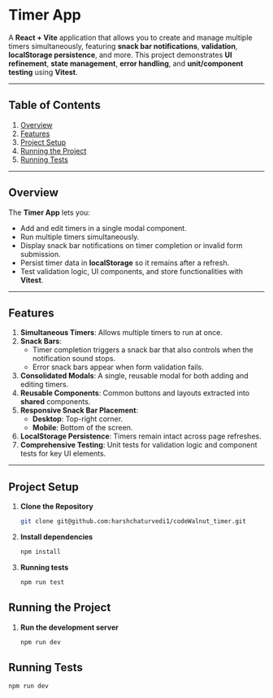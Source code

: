 # Timer App

A **React + Vite** application that allows you to create and manage multiple timers simultaneously, featuring **snack bar notifications**, **validation**, **localStorage persistence**, and more. This project demonstrates **UI refinement**, **state management**, **error handling**, and **unit/component testing** using **Vitest**.

---

## Table of Contents

1. [Overview](#overview)
2. [Features](#features)
3. [Project Setup](#project-setup)
4. [Running the Project](#running-the-project)
5. [Running Tests](#running-tests)

---

## Overview

The **Timer App** lets you:

- Add and edit timers in a single modal component.
- Run multiple timers simultaneously.
- Display snack bar notifications on timer completion or invalid form submission.
- Persist timer data in **localStorage** so it remains after a refresh.
- Test validation logic, UI components, and store functionalities with **Vitest**.

---

## Features

1. **Simultaneous Timers**: Allows multiple timers to run at once.
2. **Snack Bars**:
   - Timer completion triggers a snack bar that also controls when the notification sound stops.
   - Error snack bars appear when form validation fails.
3. **Consolidated Modals**: A single, reusable modal for both adding and editing timers.
4. **Reusable Components**: Common buttons and layouts extracted into **shared** components.
5. **Responsive Snack Bar Placement**:
   - **Desktop**: Top-right corner.
   - **Mobile**: Bottom of the screen.
6. **LocalStorage Persistence**: Timers remain intact across page refreshes.
7. **Comprehensive Testing**: Unit tests for validation logic and component tests for key UI elements.

---

## Project Setup

1. **Clone the Repository**
   ```bash
   git clone git@github.com:harshchaturvedi1/codeWalnut_timer.git
   ```
2. **Install dependencies**

   ```bash
   npm install
   ```

3. **Running tests**
   ```bash
   npm run test
   ```

## Running the Project

1. **Run the development server**
   ```bash
   npm run dev
   ```

## Running Tests

```bash
npm run dev
```
